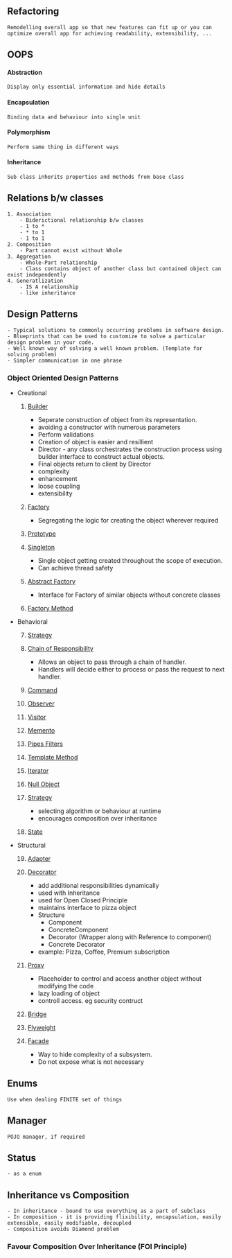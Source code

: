 ## Refactoring
    Remodelling overall app so that new features can fit up or you can optimize overall app for achieving readability, extensibility, ...

## OOPS
#### Abstraction
    Display only essential information and hide details
#### Encapsulation
    Binding data and behaviour into single unit
#### Polymorphism
    Perform same thing in different ways
#### Inheritance
    Sub class inherits properties and methods from base class

## Relations b/w classes
    1. Association
        - Biderictional relationship b/w classes
        - 1 to *
        - * to 1
        - 1 to 1
    2. Composition
        - Part cannot exist without Whole
    3. Aggregation
        - Whole-Part relationship
        - Class contains object of another class but contained object can exist independently
    4. Generatlization
        - IS A relationship
        - like inheritance


## Design Patterns
    - Typical solutions to commonly occurring problems in software design.
    - Blueprints that can be used to customize to solve a particular design problem in your code.
    - Well known way of solving a well known problem. (Template for solving problem)
    - Simpler communication in one phrase

### Object Oriented Design Patterns
- Creational
    
    1.   [Builder](https://github.com/shubham-v/object-oriented-design-patterns/tree/main/src/main/java/builder)
          - Seperate construction of object from its representation.
          - avoiding a constructor with numerous parameters
          - Perform validations
          - Creation of object is easier and resillient
          - Director - any class orchestrates the construction process using builder interface to construct actual objects.
          - Final objects return to client by Director
          - complexity
          - enhancement
          - loose coupling
          - extensibility
    
    2.   [Factory](https://github.com/shubham-v/object-oriented-design-patterns/tree/main/src/main/java/factory)
         - Segregating the logic for creating the object wherever required
    
    3.   [Prototype](https://github.com/shubham-v/object-oriented-design-patterns/tree/main/src/main/java/prototype)
    
    4.   [Singleton](https://github.com/shubham-v/object-oriented-design-patterns/tree/main/src/main/java/singleton)
         - Single object getting created throughout the scope of execution.
         - Can achieve thread safety
    5.   [Abstract Factory](https://github.com/shubham-v/object-oriented-design-patterns/tree/main/src/main/java/abstractfactory)
         - Interface for Factory of similar objects without concrete classes

    6.   [Factory Method](https://github.com/shubham-v/object-oriented-design-patterns/tree/main/src/main/java/factorymethod)
    
- Behavioral

    7.   [Strategy](https://github.com/shubham-v/object-oriented-design-patterns/tree/main/src/main/java/strategy)

    8.   [Chain of Responsibility](https://github.com/shubham-v/object-oriented-design-patterns/tree/main/src/main/java/chainofresponsibility)
         - Allows an object to pass through a chain of handler.
         - Handlers will decide either to process or pass the request to next handler.
    
    9.   [Command](https://github.com/shubham-v/object-oriented-design-patterns/tree/main/src/main/java/command)
    
    10.  [Observer](https://github.com/shubham-v/object-oriented-design-patterns/tree/main/src/main/java/observer)
    
    11. [Visitor](https://github.com/shubham-v/object-oriented-design-patterns/tree/main/src/main/java/visitor)
    
    12. [Memento](https://github.com/shubham-v/object-oriented-design-patterns/tree/main/src/main/java/memento)

    13. [Pipes Filters](https://github.com/shubham-v/object-oriented-design-patterns/tree/main/src/main/java/pipesfilters)

    14. [Template Method](https://github.com/shubham-v/object-oriented-design-patterns/tree/main/src/main/java/templatemethod)

    15. [Iterator](https://github.com/shubham-v/object-oriented-design-patterns/tree/main/src/main/java/iterator)

    16. [Null Object](https://github.com/shubham-v/object-oriented-design-patterns/tree/main/src/main/java/nullobject)
 
    17. [Strategy](https://github.com/shubham-v/object-oriented-design-patterns/tree/main/src/main/java/strategy)
        - selecting algorithm or behaviour at runtime
        - encourages composition over inheritance
  
    18. [State]()

- Structural  
    
    19. [Adapter](https://github.com/shubham-v/object-oriented-design-patterns/tree/main/src/main/java/adapter)
    
    20. [Decorator](https://github.com/shubham-v/object-oriented-design-patterns/blob/main/src/main/java/decorator/Decorator.java)
        - add additional responsibilities dynamically
        - used with Inheritance
        - used for Open Closed Principle
        - maintains interface to pizza object
        - Structure
          - Component
          - ConcreteComponent
          - Decorator (Wrapper along with Reference to component)
          - Concrete Decorator
        - example: Pizza, Coffee, Premium subscription
    
    21. [Proxy](https://github.com/shubham-v/object-oriented-design-patterns/tree/main/src/main/java/proxy)
        - Placeholder to control and access another object without modifying the code
        - lazy loading of object
        - controll access. eg security contruct

    22. [Bridge](https://github.com/shubham-v/object-oriented-design-patterns/tree/main/src/main/java/bridge)

    23. [Flyweight](https://github.com/shubham-v/object-oriented-design-patterns/tree/main/src/main/java/flyweight)
  
    24. [Facade](https://github.com/shubham-v/object-oriented-design-patterns/tree/main/src/main/java/facade/Facade.java)
        - Way to hide complexity of a subsystem.
        - Do not expose what is not necessary

## Enums
    Use when dealing FINITE set of things

## Manager
    POJO manager, if required

## Status
    - as a enum

## Inheritance vs Composition
    - In inheritance - bound to use everything as a part of subclass
    - In composition - it is providing flixibility, encapsulation, easily extensible, easily modifiable, decoupled
    - Composition avoids Diamond problem
### Favour Composition Over Inheritance (FOI Principle)